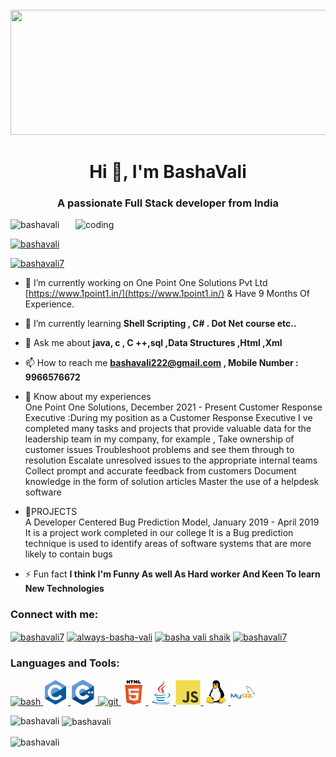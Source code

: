 <br>
  <img src="https://img.freepik.com/free-vector/blue-technology-digital-banner-design_1017-32257.jpg" width="2000" height="200">
  <br>
<h1 align="center">Hi 👋, I'm BashaVali</h1>
<h3 align="center">A passionate Full Stack developer from India</h3>
<image align="right" alt="coding" width=400" src="https://static01.nyt.com/images/2020/01/01/business/01Techfix-print/01Techfix-print-superJumbo.gif">
<p align="left"> <img src="https://komarev.com/ghpvc/?username=bashavali&label=Profile%20views&color=0e75b6&style=flat" alt="bashavali" /> </p>

<p align="left"> <a href="https://github.com/BashaVali"><img src="https://github-profile-trophy.vercel.app/?username=bashavali" alt="bashavali" /></a> </p>

<p align="left"> <a href="https://twitter.com/bashavali7" target="blank"><img src="https://img.shields.io/twitter/follow/bashavali7?logo=twitter&style=for-the-badge" alt="bashavali7" /></a> </p>

- 🔭 I’m currently working on One Point One Solutions Pvt Ltd [https://www.1point1.in/](https://www.1point1.in/) & Have 9 Months Of Experience.

- 🌱 I’m currently learning **Shell Scripting , C# . Dot Net course etc..**

- 💬 Ask me about **java, c , C ++,sql ,Data Structures ,Html ,Xml**

- 📫 How to reach me **bashavali222@gmail.com , Mobile Number : 9966576672**

- 📄 Know about my experiences <br>
One Point One Solutions, December 2021 - Present
Customer Response Executive :During my position as a Customer Response Executive I
ve completed many tasks and projects that provide valuable data for the leadership team
in my company, for example , Take ownership of customer issues
Troubleshoot problems and see them through to resolution
Escalate unresolved issues to the appropriate internal teams
Collect prompt and accurate feedback from customers
Document knowledge in the form of solution articles
Master the use of a helpdesk software<br>
- 🔭PROJECTS <br>
A Developer Centered Bug Prediction Model, January 2019 - April 2019
It is a project work completed in our college It is a Bug prediction technique is used to
identify areas of software systems that are more likely to contain bugs<br>

- ⚡ Fun fact **I think I'm Funny As well As Hard worker And Keen To learn New Technologies**

<h3 align="left">Connect with me:</h3>
<p align="left">
<a href="https://twitter.com/bashavali7" target="blank"><img align="center" src="https://upload.wikimedia.org/wikipedia/commons/thumb/4/4f/Twitter-logo.svg/1200px-Twitter-logo.svg.png" alt="bashavali7" height="30" width="40" /></a>
<a href="https://instagram.com/always_basha_vali" target="blank"><img align="center" src="https://upload.wikimedia.org/wikipedia/commons/9/95/Instagram_logo_2022.svg" alt="always-basha-vali" height="30" width="40" /></a>
<a href="https://www.youtube.com/channel/UCYoWd3TTukpmKgNyH-lnLgg" target="blank"><img align="center" src="https://upload.wikimedia.org/wikipedia/commons/thumb/e/e1/Logo_of_YouTube_%282015-2017%29.svg/1280px-Logo_of_YouTube_%282015-2017%29.svg.png" alt="basha vali shaik" height="30" width="40" /></a>
<a href="https://facebook.com/valibasha.valibasha.3" target="blank"><img align="center" src="https://image.shutterstock.com/image-vector/facebook-icon-vector-illustration-social-260nw-2109892373.jpg" alt="bashavali7" height="30" width="40" /></a>
</p>

<h3 align="left">Languages and Tools:</h3>
<p align="left"> <a href="https://www.gnu.org/software/bash/" target="_blank" rel="noreferrer"> <img src="https://www.vectorlogo.zone/logos/gnu_bash/gnu_bash-icon.svg" alt="bash" width="40" height="40"/> </a> <a href="https://www.cprogramming.com/" target="_blank" rel="noreferrer"> <img src="https://raw.githubusercontent.com/devicons/devicon/master/icons/c/c-original.svg" alt="c" width="40" height="40"/> </a> <a href="https://www.w3schools.com/cpp/" target="_blank" rel="noreferrer"> <img src="https://raw.githubusercontent.com/devicons/devicon/master/icons/cplusplus/cplusplus-original.svg" alt="cplusplus" width="40" height="40"/> </a> <a href="https://git-scm.com/" target="_blank" rel="noreferrer"> <img src="https://www.vectorlogo.zone/logos/git-scm/git-scm-icon.svg" alt="git" width="40" height="40"/> </a> <a href="https://www.w3.org/html/" target="_blank" rel="noreferrer"> <img src="https://raw.githubusercontent.com/devicons/devicon/master/icons/html5/html5-original-wordmark.svg" alt="html5" width="40" height="40"/> </a> <a href="https://www.java.com" target="_blank" rel="noreferrer"> <img src="https://raw.githubusercontent.com/devicons/devicon/master/icons/java/java-original.svg" alt="java" width="40" height="40"/> </a> <a href="https://developer.mozilla.org/en-US/docs/Web/JavaScript" target="_blank" rel="noreferrer"> <img src="https://raw.githubusercontent.com/devicons/devicon/master/icons/javascript/javascript-original.svg" alt="javascript" width="40" height="40"/> </a> <a href="https://www.linux.org/" target="_blank" rel="noreferrer"> <img src="https://raw.githubusercontent.com/devicons/devicon/master/icons/linux/linux-original.svg" alt="linux" width="40" height="40"/> </a> <a href="https://www.mysql.com/" target="_blank" rel="noreferrer"> <img src="https://raw.githubusercontent.com/devicons/devicon/master/icons/mysql/mysql-original-wordmark.svg" alt="mysql" width="40" height="40"/> </a> </p>

<p><img align="left" src="https://github-readme-stats.vercel.app/api/top-langs?username=bashavali&show_icons=true&locale=en&layout=compact" alt="bashavali" /></p>

<p>&nbsp;<img align="center" src="https://github-readme-stats.vercel.app/api?username=bashavali&show_icons=true&locale=en" alt="bashavali" /></p>

<p><img align="center" src="https://github-readme-streak-stats.herokuapp.com/?user=bashavali&" alt="bashavali" /></p>
